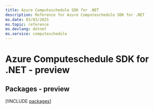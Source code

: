 ```yaml
---
title: Azure Computeschedule SDK for .NET
description: Reference for Azure Computeschedule SDK for .NET
ms.date: 03/03/2025
ms.topic: reference
ms.devlang: dotnet
ms.service: computeschedule
---
```

# Azure Computeschedule SDK for .NET - preview
## Packages - preview
[!INCLUDE [packages](computeschedule-index.md)]